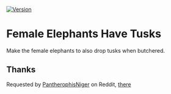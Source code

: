 [![Version](https://img.shields.io/badge/Rimworld-A17-yellowgreen.svg)](http://rimworldgame.com/)
# Female Elephants Have Tusks

Make the female elephants to also drop tusks when butchered.

## Thanks

Requested by [PantherophisNiger](https://www.reddit.com/user/PantherophisNiger) on Reddit, [there](https://www.reddit.com/r/RimWorld/comments/6cky46/do_female_elephants_drop_tusks/)
